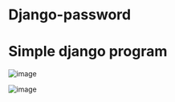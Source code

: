 # Django-password
# Simple django program


![image](https://user-images.githubusercontent.com/78284921/224567650-c2a3d4bd-2469-4217-8859-fd322cab37d1.png)



![image](https://user-images.githubusercontent.com/78284921/224567688-569f71b7-66ea-4617-ba02-4431c7ad19cd.png)
